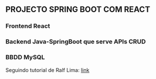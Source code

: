 ## PROJECTO SPRING BOOT COM REACT

### Frontend React
### Backend Java-SpringBoot que serve APIs CRUD
### BBDD MySQL

Seguindo tutorial de Ralf Lima: [link](https://www.youtube.com/playlist?list=PLWXw8Gu52TRKouXUo3Abu33_ODPXZTz64)
